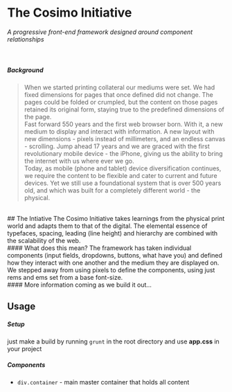 # The Cosimo Initiative
<i>A progressive front-end framework designed around component relationships</i>
<br><br><br>

##### Background
>When we started printing collateral our mediums were set. We had fixed dimensions for pages that once defined did not change.  The pages could be folded or crumpled, but the content on those pages retained its original form, staying true to the predefined dimensions of the page.<br>
Fast forward 550 years and the first web browser born. With it, a new medium to display and interact with information. A new layout with new dimensions - pixels instead of millimeters, and an endless canvas - scrolling. Jump ahead 17 years and we are graced with the first revolutionary mobile device - the iPhone, giving us the ability to bring the internet with us where ever we go.<br>
Today, as mobile (phone and tablet) device diversification continues, we require the content to be flexible and cater to current and future devices. Yet we still use a foundational system that is over 500 years old, and which was built for a completely different world - the physical.

<br>
## The Intiative
The Cosimo Initiative takes learnings from the physical print world and adapts them to that of the digital. The elemental essence of typefaces, spacing, leading (line height) and hierarchy are combined with the scalability of the web.

<br>
#### What does this mean?
The framework has taken individual components (input fields, dropdowns, buttons, what have you) and defined how they interact with one another and the medium they are displayed on. We stepped away from using pixels to define the components, using just rems and ems set from a base font-size.

<br>
#### More information coming as we build it out...



<!---
##### Sources of inspiration
Dev Tips - <a href = "https://www.youtube.com/watch?v=UHf3aQz50jQ">REM or EM — What should I use??</a><br>
Studio Thick - <a href = "http://megatype.studiothick.com/">MegaType</a><br>
Studio Thick - <a href="http://www.studiothick.com/essays/web-typography-is-broken/">Web typography is broken. Here’s how we can fix it</a> by Tom Bredin-Grey<br>
Robin Rendle - <a href="https://robinrendle.com/essays/new-web-typography/">The New Web Typography</a><br><br>


![](https://raw.githubusercontent.com/antsav/cosimo/master/src/img/bla.gif "Build")
--->

## Usage

##### Setup
just make a build by running `grunt` in the root directory and use **app.css** in your project 

##### Components
* `div.container` - main master container that holds all content
